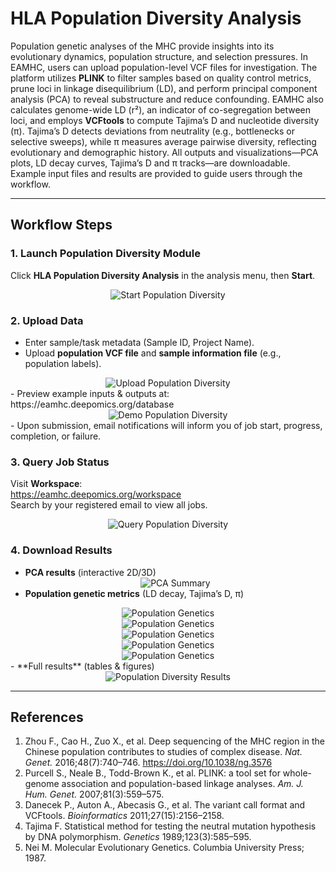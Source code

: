 # HLA Population Diversity Analysis

Population genetic analyses of the MHC provide insights into its evolutionary dynamics, population structure, and selection pressures. In EAMHC, users can upload population-level VCF files for investigation. The platform utilizes **PLINK** to filter samples based on quality control metrics, prune loci in linkage disequilibrium (LD), and perform principal component analysis (PCA) to reveal substructure and reduce confounding. EAMHC also calculates genome-wide LD (r²), an indicator of co-segregation between loci, and employs **VCFtools** to compute Tajima’s D and nucleotide diversity (π). Tajima’s D detects deviations from neutrality (e.g., bottlenecks or selective sweeps), while π measures average pairwise diversity, reflecting evolutionary and demographic history. All outputs and visualizations—PCA plots, LD decay curves, Tajima’s D and π tracks—are downloadable. Example input files and results are provided to guide users through the workflow.

---

## Workflow Steps

### 1. Launch Population Diversity Module  
Click **HLA Population Diversity Analysis** in the analysis menu, then **Start**.  
<div align="center">
  <img src="/figs/diversity/start.png" alt="Start Population Diversity">
</div>

### 2. Upload Data  
- Enter sample/task metadata (Sample ID, Project Name).  
- Upload **population VCF file** and **sample information file** (e.g., population labels).  
<div align="center">
  <img src="/figs/diversity/upload.png" alt="Upload Population Diversity">
</div>  
- Preview example inputs & outputs at:  
  https://eamhc.deepomics.org/database  
<div align="center">
  <img src="/figs/diversity/demo_data.png" alt="Demo Population Diversity">
</div>  
- Upon submission, email notifications will inform you of job start, progress, completion, or failure.

### 3. Query Job Status  
Visit **Workspace**:  
https://eamhc.deepomics.org/workspace  
Search by your registered email to view all jobs.  
<div align="center">
  <img src="/figs/diversity/query.png" alt="Query Population Diversity">
</div>

### 4. Download Results  
- **PCA results** (interactive 2D/3D)  
  <div align="center">
    <img src="/figs/diversity/pca.jpg" alt="PCA Summary">
  </div>  
- **Population genetic metrics** (LD decay, Tajima’s D, π)  
<div align="center">
    <img src="/figs/diversity/decay.png" alt="Population Genetics">
  </div>  
  <div align="center">
    <img src="/figs/diversity/tajima-d.png" alt="Population Genetics">
  </div>  
  <div align="center">
    <img src="/figs/diversity/landscape.png" alt="Population Genetics">
  </div>  
  <div align="center">
    <img src="/figs/diversity/distribution.png" alt="Population Genetics">
  </div>  
  <div align="center">
    <img src="/figs/diversity/pi.png" alt="Population Genetics">
  </div>  
- **Full results** (tables & figures)  
  <div align="center">
    <img src="/figs/diversity/demo_data.png" alt="Population Diversity Results">
  </div>

---

## References

1. Zhou F., Cao H., Zuo X., et al. Deep sequencing of the MHC region in the Chinese population contributes to studies of complex disease. *Nat. Genet.* 2016;48(7):740–746. https://doi.org/10.1038/ng.3576  
2. Purcell S., Neale B., Todd-Brown K., et al. PLINK: a tool set for whole-genome association and population-based linkage analyses. *Am. J. Hum. Genet.* 2007;81(3):559–575.  
3. Danecek P., Auton A., Abecasis G., et al. The variant call format and VCFtools. *Bioinformatics* 2011;27(15):2156–2158.  
4. Tajima F. Statistical method for testing the neutral mutation hypothesis by DNA polymorphism. *Genetics* 1989;123(3):585–595.  
5. Nei M. Molecular Evolutionary Genetics. Columbia University Press; 1987.